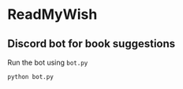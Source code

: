 # ReadMyWish
Discord bot for book suggestions
-------
Run the bot using `bot.py`
```shell
python bot.py
```
